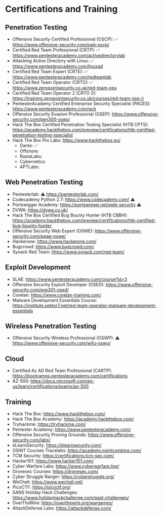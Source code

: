 # Certifications and Training

Penetration Testing
--------------------
- Offensive Security Certified Professional (OSCP): :white_check_mark: https://www.offensive-security.com/pwk-oscp/
- Certified Red Team Professional (CRTP): :white_check_mark: https://www.pentesteracademy.com/activedirectorylab
- Attacking Active Directory with Linux: :white_check_mark: https://www.pentesteracademy.com/linuxad
- Certified Red Team Expert (CRTE): :white_check_mark: https://www.pentesteracademy.com/redteamlab
- Certified Red Team Operator (CRTO): :white_check_mark: https://www.zeropointsecurity.co.uk/red-team-ops
- Certified Red Team Operator 2 (CRTO 2): https://training.zeropointsecurity.co.uk/courses/red-team-ops-ii
- PentesterAcademy Certified Enterprise Security Specialist (PACES): https://www.pentesteracademy.com/gcb
- Offensive Security Evasion Professional (OSEP): https://www.offensive-security.com/pen300-osep/
- Hack The Box Certified Penetration Testing Specialist (HTB CPTS): https://academy.hackthebox.com/preview/certifications/htb-certified-penetration-testing-specialist
- Hack The Box Pro Labs: https://www.hackthebox.eu/
    - Dante: :white_check_mark:
    - Offshore:
    - RastaLabs:
    - Cybernetics:
    - APTLabs:

Web Penetration Testing
------------------------
- Pentesterlab: :warning: https://pentesterlab.com/
- Codecademy Python 2.7: https://www.codecademy.com/ :warning:
- Portswigger Academy: https://portswigger.net/web-security :warning:
- DVWA: https://dvwa.co.uk/
- Hack The Box Certified Bug Bounty Hunter (HTB CBBH): https://academy.hackthebox.com/preview/certifications/htb-certified-bug-bounty-hunter
- Offensive Security Web Expert (OSWE): https://www.offensive-security.com/awae-oswe/
- Hackerone: https://www.hackerone.com/
- Bugcrowd: https://www.bugcrowd.com/
- Synack Red Team: https://www.synack.com/red-team/

Exploit Development
--------------------
- SLAE: https://www.pentesteracademy.com/course?id=3
- Offensive Security Exploit Developer (OSED): https://www.offensive-security.com/exp301-osed/
- Corelan: https://www.corelan-training.com/
- Malware Development Essentials Course: https://institute.sektor7.net/red-team-operator-malware-development-essentials

Wireless Penetration Testing
-----------------------------
- Offensive Security Wireless Professional (OSWP): :warning: https://www.offensive-security.com/wifu-oswp/

Cloud
--------------------
- Certified Az AD Red Team Professional (CARTP): https://bootcamps.pentesteracademy.com/certifications
- AZ-500: https://docs.microsoft.com/en-us/learn/certifications/exams/az-500

Training
----------
- Hack The Box: https://www.hackthebox.com/
- Hack The Box Academy: https://academy.hackthebox.com/
- Tryhackme: https://tryhackme.com/ 
- Pentester Academy: https://www.pentesteracademy.com/
- Offensive Security Proving Grounds: https://www.offensive-security.com/labs/
- eLearnSecurity: https://elearnsecurity.com/
- OSINT Courses Tracelabs: https://academy.osintcombine.com/
- TCM Security: https://certifications.tcm-sec.com/
- Hacker101: https://www.hacker101.com/
- Cyber Warfare Labs: https://www.cyberwarfare.live/
- Dronesec Courses: https://dronesec.com/
- Cyber Struggle Ranger: https://cyberstruggle.org/
- WeChall: https://www.wechall.net/
- PicoCTF: https://picoctf.org/
- SANS Holiday Hack Challenges: https://www.holidayhackchallenge.com/past-challenges/
- OverTheWire: https://overthewire.org/wargames/
- AttackDefense Labs: https://attackdefense.com/
